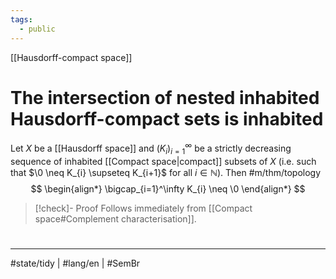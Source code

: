 ```yaml
---
tags:
  - public
---
```

[[Hausdorff-compact space]]
# The intersection of nested inhabited Hausdorff-compact sets is inhabited

Let $X$ be a [[Hausdorff space]] and $(K_i)_{i=1}^\infty$ be a strictly decreasing sequence of inhabited [[Compact space|compact]] subsets of $X$
(i.e. such that $\0 \neq K_{i} \supseteq K_{i+1}$ for all $i \in \mathbb{N}$).
Then #m/thm/topology 
$$
\begin{align*}
\bigcap_{i=1}^\infty K_{i} \neq \0
\end{align*}
$$

> [!check]- Proof
> Follows immediately from [[Compact space#Complement characterisation]].
> <span class="QED"/>

#
---
#state/tidy | #lang/en | #SemBr
